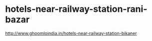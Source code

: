 # hotels-near-railway-station-rani-bazar
http://www.ghoomloindia.in/hotels-near-railway-station-bikaner
